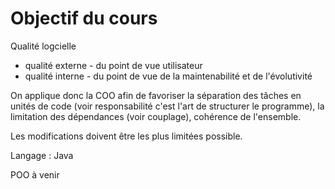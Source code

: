 # Objectif du cours

Qualité logcielle 
* qualité externe - du point de vue utilisateur
* qualité interne - du point de vue de la maintenabilité et de l'évolutivité 

On applique donc la COO afin de favoriser la séparation des tâches en unités de code (voir responsabilité c'est l'art de structurer le programme), la limitation des dépendances (voir couplage), cohérence de l'ensemble.

Les modifications doivent être les plus limitées possible.

Langage : Java

POO à venir